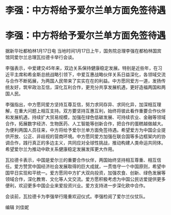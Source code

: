 # 李强：中方将给予爱尔兰单方面免签待遇

# 李强：中方将给予爱尔兰单方面免签待遇

据新华社都柏林1月17日电 当地时间1月17日上午，国务院总理李强在都柏林国宾馆同爱尔兰总理瓦拉德卡举行会谈。

李强表示，中爱建交45年来，双边关系保持健康稳定发展。特别是近些年，在习近平主席和希金斯总统战略引领下，中爱互惠战略伙伴关系日益深化，各领域交流与合作不断拓展，为两国人民带来了实实在在的利益。中方愿同爱方一道，发扬传统友好，筑牢政治互信，深化互利合作，更充分共享发展机遇，更好造福两国和两国人民。

李强指出，中方愿同爱方坚持互尊互信，努力求同存异、求同化异，加深相互理解，在重大问题上相互支持。双方要坚持互惠互利，始终将彼此看作重要合作伙伴和发展机遇，持续扩大贸易规模，加强在绿色低碳发展、可持续农业、金融等领域合作，拓展数字经济、生物医药、人工智能等创新合作，把合作的蛋糕越做越大。为便利两国人员往来，中方将给予爱尔兰单方面免签待遇。希望爱方为中国企业提供开放、公正、非歧视的营商环境。中方愿同爱方加强在联合国等多边框架内的协调合作，践行真正的多边主义，共同应对全球性挑战，推动构建人类命运共同体。希望爱尔兰为推动中欧关系健康稳定发展发挥更大作用。

瓦拉德卡表示，中国是爱尔兰的重要合作伙伴，两国始终坚持相互尊重、相互信任。爱方赞赏中国经济社会发展取得的巨大成就，一贯恪守一个中国原则，希望中国早日实现和平统一。爱方愿同中方扩大双向投资，加强农食、创新、绿色发展等领域合作，深化教育、文化等人文交流。爱方愿积极考虑为中国公民访爱提供更多便利，欢迎更多中国企业来爱投资兴业。爱方支持进一步深化欧中合作。

会谈前，瓦拉德卡为李强举行隆重欢迎仪式。李强检阅了爱尔兰仪仗队。

编辑 刘佳妮

